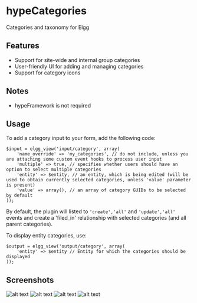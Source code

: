hypeCategories
==============

Categories and taxonomy for Elgg

## Features ##

* Support for site-wide and internal group categories
* User-friendly UI for adding and managing categories
* Support for category icons

## Notes ##

* hypeFramework is not required

## Usage ##

To add a category input to your form, add the following code:

```
$input = elgg_view('input/category', array(
	'name_override' => 'my_categories', // do not include, unless you are attaching some custom event hooks to process user input
	'multiple' => true, // specifies whether users should have an option to select multiple categories
	'entity' => $entity, // an entity, which is being edited (will be used to obtain currently selected categories, unless 'value' parameter is present)
	'value' => array(), // an array of category GUIDs to be selected by default
));
```

By default, the plugin will listed to ```'create','all'``` and ```'update','all'``` events
and create a 'filed_in' relationship with selected categories (and all parent
categories).

To display entity categories, use:

```
$output = elgg_view('output/category', array(
	'entity' => $entity // Entity for which the categories should be displayed
));
```


## Screenshots ##

![alt text](https://raw.github.com/hypeJunction/hypeCategories/master/screenshots/manager.png "Category Management Tool")
![alt text](https://raw.github.com/hypeJunction/hypeCategories/master/screenshots/formfield.png "Form Field")
![alt text](https://raw.github.com/hypeJunction/hypeCategories/master/screenshots/page.png "Categories Overview Page")
![alt text](https://raw.github.com/hypeJunction/hypeCategories/master/screenshots/fullview.png "Category Full View")